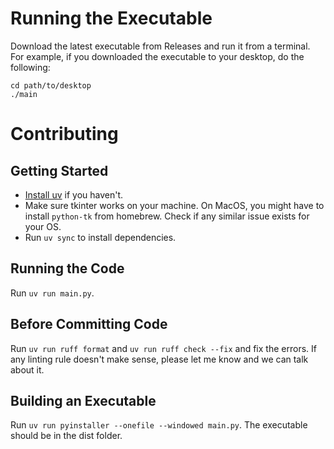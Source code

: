 # Running the Executable
Download the latest executable from Releases and run it from a terminal. For example, if you downloaded the executable to your desktop, do the following:
```
cd path/to/desktop
./main
```

# Contributing

## Getting Started
- [Install uv](https://docs.astral.sh/uv/getting-started/installation/) if you haven't.
- Make sure tkinter works on your machine. On MacOS, you might have to install ```python-tk``` from homebrew. Check if any similar issue exists for your OS.
- Run ```uv sync``` to install dependencies.

## Running the Code
Run ```uv run main.py```.

## Before Committing Code
Run ```uv run ruff format``` and ```uv run ruff check --fix``` and fix the errors. If any linting rule doesn't make sense, please let me know and we can talk about it.

## Building an Executable
Run ```uv run pyinstaller --onefile --windowed main.py```. The executable should be in the dist folder.
